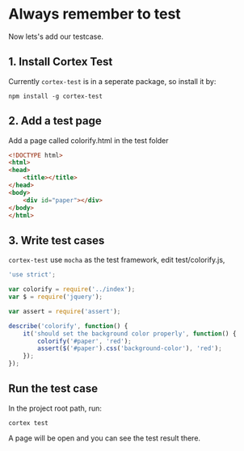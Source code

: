 # Always remember to test

Now lets's add our testcase.

## 1. Install Cortex Test

Currently `cortex-test` is in a seperate package, so install it by:

```
npm install -g cortex-test
```


## 2. Add a test page

Add a page called colorify.html in the test folder

```html
<!DOCTYPE html>
<html>
<head>
	<title></title>
</head>
<body>
	<div id="paper"></div>
</body>
</html>
```

## 3. Write test cases

`cortex-test` use `mocha` as the test framework, edit test/colorify.js,

```js
'use strict';

var colorify = require('../index');
var $ = require('jquery');

var assert = require('assert');

describe('colorify', function() {
	it('should set the background color properly', function() {
		colorify('#paper', 'red');
		assert($('#paper').css('background-color'), 'red');
	});
});
```

## Run the test case

In the project root path, run:

```
cortex test
```

A page will be open and you can see the test result there.

